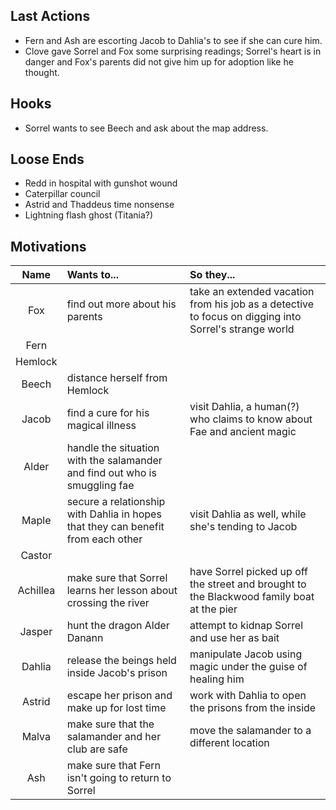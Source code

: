 ## Last Actions
- Fern and Ash are escorting Jacob to Dahlia's to see if she can cure him.
- Clove gave Sorrel and Fox some surprising readings; Sorrel's heart is in danger and Fox's parents did not give him up for adoption like he thought.

## Hooks
- Sorrel wants to see Beech and ask about the map address.

## Loose Ends
- Redd in hospital with gunshot wound
- Caterpillar council
- Astrid and Thaddeus time nonsense
- Lightning flash ghost (Titania?)

## Motivations
| Name | Wants to... | So they... |
|:---:|:--- |:--- |
| Fox | find out more about his parents | take an extended vacation from his job as a detective to focus on digging into Sorrel's strange world |
| Fern |  |  |
| Hemlock |  |  |
| Beech | distance herself from Hemlock |  |
| Jacob | find a cure for his magical illness | visit Dahlia, a human(?) who claims to know about Fae and ancient magic |
| Alder | handle the situation with the salamander and find out who is smuggling fae |  |
| Maple | secure a relationship with Dahlia in hopes that they can benefit from each other | visit Dahlia as well, while she's tending to Jacob |
| Castor |  |  |
| Achillea | make sure that Sorrel learns her lesson about crossing the river | have Sorrel picked up off the street and brought to the Blackwood family boat at the pier |
| Jasper | hunt the dragon Alder Danann | attempt to kidnap Sorrel and use her as bait |
| Dahlia | release the beings held inside Jacob's prison | manipulate Jacob using magic under the guise of healing him |
| Astrid | escape her prison and make up for lost time | work with Dahlia to open the prisons from the inside |
| Malva | make sure that the salamander and her club are safe | move the salamander to a different location |
| Ash | make sure that Fern isn't going to return to Sorrel |  |
